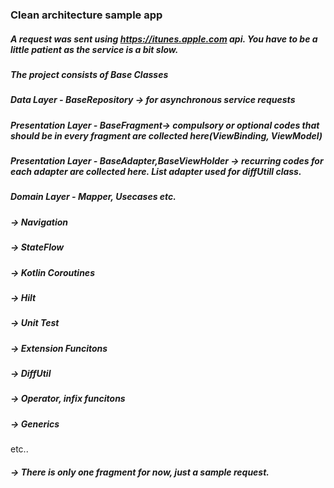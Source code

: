 ### Clean architecture sample app 

##### A request was sent using https://itunes.apple.com api. You have to be a little patient as the service is a bit slow.

##### The project consists of Base Classes

##### Data Layer - BaseRepository -> for asynchronous service requests
##### Presentation Layer - BaseFragment-> compulsory or optional codes that should be in every fragment are collected here(ViewBinding, ViewModel)     
##### Presentation Layer - BaseAdapter,BaseViewHolder  -> recurring codes for each adapter are collected here. List adapter used for diffUtill class.
##### Domain Layer - Mapper, Usecases etc.
                  

##### -> Navigation
##### -> StateFlow
##### -> Kotlin Coroutines
##### -> Hilt
##### -> Unit Test
##### -> Extension Funcitons
##### -> DiffUtil
##### -> Operator, infix funcitons
##### -> Generics
etc..


##### -> There is only one fragment for now, just a sample request.

